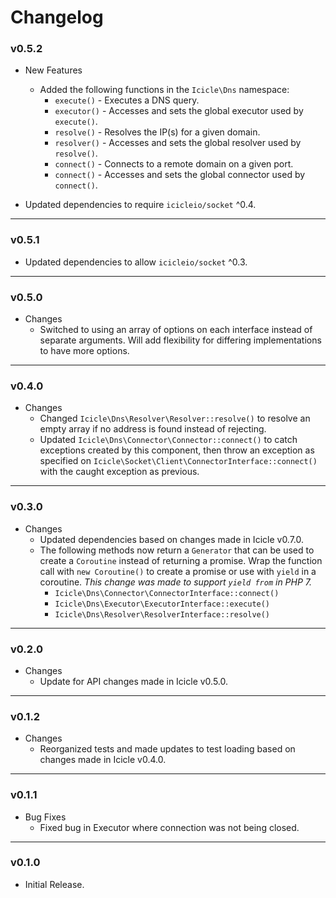 # Changelog

### v0.5.2

- New Features
    - Added the following functions in the `Icicle\Dns` namespace:
        - `execute()` - Executes a DNS query.
        - `executor()` - Accesses and sets the global executor used by `execute()`.
        - `resolve()` - Resolves the IP(s) for a given domain.
        - `resolver()` - Accesses and sets the global resolver used by `resolve()`.
        - `connect()` - Connects to a remote domain on a given port.
        - `connect()` - Accesses and sets the global connector used by `connect()`.

- Updated dependencies to require `icicleio/socket` ^0.4.
        
---

### v0.5.1

- Updated dependencies to allow `icicleio/socket` ^0.3.

---

### v0.5.0

- Changes
    - Switched to using an array of options on each interface instead of separate arguments. Will add flexibility for differing implementations to have more options.

---

### v0.4.0

- Changes
    - Changed `Icicle\Dns\Resolver\Resolver::resolve()` to resolve an empty array if no address is found instead of rejecting.
    - Updated `Icicle\Dns\Connector\Connector::connect()` to catch exceptions created by this component, then throw an exception as specified on `Icicle\Socket\Client\ConnectorInterface::connect()` with the caught exception as previous.

---

### v0.3.0

- Changes
    - Updated dependencies based on changes made in Icicle v0.7.0.
    - The following methods now return a `Generator` that can be used to create a `Coroutine` instead of returning a promise. Wrap the function call with `new Coroutine()` to create a promise or use with `yield` in a coroutine. *This change was made to support `yield from` in PHP 7.*
        - `Icicle\Dns\Connector\ConnectorInterface::connect()`
        - `Icicle\Dns\Executor\ExecutorInterface::execute()`
        - `Icicle\Dns\Resolver\ResolverInterface::resolve()`

---

### v0.2.0

- Changes
    - Update for API changes made in Icicle v0.5.0.

---

### v0.1.2

- Changes
    - Reorganized tests and made updates to test loading based on changes made in Icicle v0.4.0.

---

### v0.1.1

- Bug Fixes
    - Fixed bug in Executor where connection was not being closed.

---

### v0.1.0

- Initial Release.
